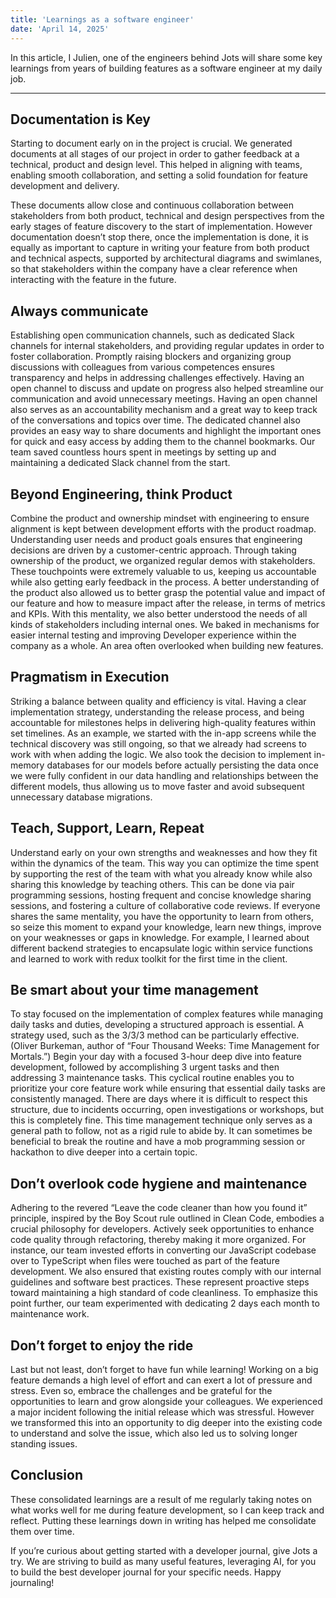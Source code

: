 ```yaml
---
title: 'Learnings as a software engineer'
date: 'April 14, 2025'
---
```


In this article, I Julien, one of the engineers behind Jots will share some key learnings from years of building features as a software engineer at my daily job.

---

## Documentation is Key

Starting to document early on in the project is crucial. We generated documents at all stages of our project in order to gather feedback at a technical, product and design level. This helped in aligning with teams, enabling smooth collaboration, and setting a solid foundation for feature development and delivery.

These documents allow close and continuous collaboration between stakeholders from both product, technical and design perspectives from the early stages of feature discovery to the start of implementation. However documentation doesn’t stop there, once the implementation is done, it is equally as important to capture in writing your feature from both product and technical aspects, supported by architectural diagrams and swimlanes, so that stakeholders within the company have a clear reference when interacting with the feature in the future.

## Always communicate

Establishing open communication channels, such as dedicated Slack channels for internal stakeholders, and providing regular updates in order to foster collaboration. Promptly raising blockers and organizing group discussions with colleagues from various competences ensures transparency and helps in addressing challenges effectively. Having an open channel to discuss and update on progress also helped streamline our communication and avoid unnecessary meetings. Having an open channel also serves as an accountability mechanism and a great way to keep track of the conversations and topics over time. The dedicated channel also provides an easy way to share documents and highlight the important ones for quick and easy access by adding them to the channel bookmarks. Our team saved countless hours spent in meetings by setting up and maintaining a dedicated Slack channel from the start.

## Beyond Engineering, think Product

Combine the product and ownership mindset with engineering to ensure alignment is kept between development efforts with the product roadmap. Understanding user needs and product goals ensures that engineering decisions are driven by a customer-centric approach. Through taking ownership of the product, we organized regular demos with stakeholders. These touchpoints were extremely valuable to us, keeping us accountable while also getting early feedback in the process. A better understanding of the product also allowed us to better grasp the potential value and impact of our feature and how to measure impact after the release, in terms of metrics and KPIs. With this mentality, we also better understood the needs of all kinds of stakeholders including internal ones. We baked in mechanisms for easier internal testing and improving Developer experience within the company as a whole. An area often overlooked when building new features.

## Pragmatism in Execution

Striking a balance between quality and efficiency is vital. Having a clear implementation strategy, understanding the release process, and being accountable for milestones helps in delivering high-quality features within set timelines. As an example, we started with the in-app screens while the technical discovery was still ongoing, so that we already had screens to work with when adding the logic. We also took the decision to implement in-memory databases for our models before actually persisting the data once we were fully confident in our data handling and relationships between the different models, thus allowing us to move faster and avoid subsequent unnecessary database migrations.

## Teach, Support, Learn, Repeat

Understand early on your own strengths and weaknesses and how they fit within the dynamics of the team. This way you can optimize the time spent by supporting the rest of the team with what you already know while also sharing this knowledge by teaching others. This can be done via pair programming sessions, hosting frequent and concise knowledge sharing sessions, and fostering a culture of collaborative code reviews. If everyone shares the same mentality, you have the opportunity to learn from others, so seize this moment to expand your knowledge, learn new things, improve on your weaknesses or gaps in knowledge. For example, I learned about different backend strategies to encapsulate logic within service functions and learned to work with redux toolkit for the first time in the client.

## Be smart about your time management

To stay focused on the implementation of complex features while managing daily tasks and duties, developing a structured approach is essential. A strategy used, such as the 3/3/3 method can be particularly effective. (Oliver Burkeman, author of “Four Thousand Weeks: Time Management for Mortals.”) Begin your day with a focused 3-hour deep dive into feature development, followed by accomplishing 3 urgent tasks and then addressing 3 maintenance tasks. This cyclical routine enables you to prioritize your core feature work while ensuring that essential daily tasks are consistently managed. There are days where it is difficult to respect this structure, due to incidents occurring, open investigations or workshops, but this is completely fine. This time management technique only serves as a general path to follow, not as a rigid rule to abide by. It can sometimes be beneficial to break the routine and have a mob programming session or hackathon to dive deeper into a certain topic.

## Don’t overlook code hygiene and maintenance

Adhering to the revered “Leave the code cleaner than how you found it” principle, inspired by the Boy Scout rule outlined in Clean Code, embodies a crucial philosophy for developers. Actively seek opportunities to enhance code quality through refactoring, thereby making it more organized. For instance, our team invested efforts in converting our JavaScript codebase over to TypeScript when files were touched as part of the feature development. We also ensured that existing routes comply with our internal guidelines and software best practices. These represent proactive steps toward maintaining a high standard of code cleanliness. To emphasize this point further, our team experimented with dedicating 2 days each month to maintenance work.

## Don’t forget to enjoy the ride

Last but not least, don’t forget to have fun while learning! Working on a big feature demands a high level of effort and can exert a lot of pressure and stress. Even so, embrace the challenges and be grateful for the opportunities to learn and grow alongside your colleagues. We experienced a major incident following the initial release which was stressful. However we transformed this into an opportunity to dig deeper into the existing code to understand and solve the issue, which also led us to solving longer standing issues.

## Conclusion

These consolidated learnings are a result of me regularly taking notes on what works well for me during feature development, so I can keep track and reflect. Putting these learnings down in writing has helped me consolidate them over time.

If you’re curious about getting started with a developer journal, give Jots a try. We are striving to build as many useful features, leveraging AI, for you to build the best developer journal for your specific needs. Happy journaling!